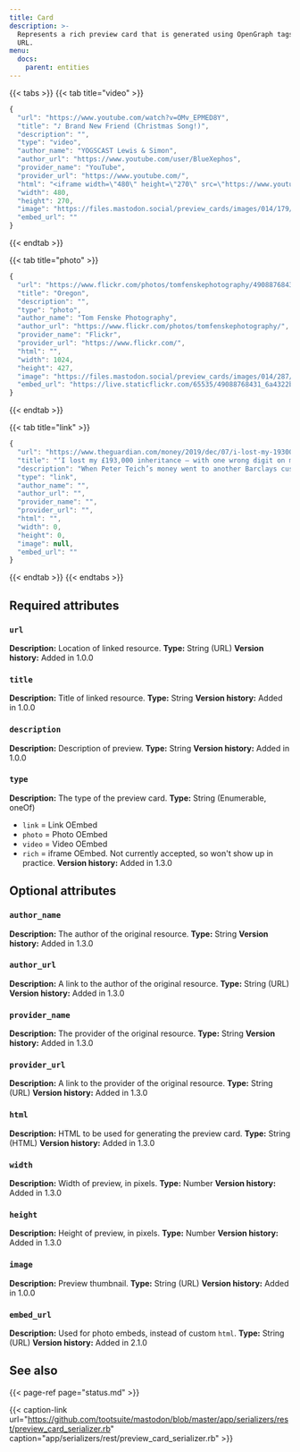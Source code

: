 ```yaml
---
title: Card
description: >-
  Represents a rich preview card that is generated using OpenGraph tags from a
  URL.
menu:
  docs:
    parent: entities
---
```


{{< tabs >}}
{{< tab title="video" >}}
```javascript
{
  "url": "https://www.youtube.com/watch?v=OMv_EPMED8Y",
  "title": "♪ Brand New Friend (Christmas Song!)",
  "description": "",
  "type": "video",
  "author_name": "YOGSCAST Lewis & Simon",
  "author_url": "https://www.youtube.com/user/BlueXephos",
  "provider_name": "YouTube",
  "provider_url": "https://www.youtube.com/",
  "html": "<iframe width=\"480\" height=\"270\" src=\"https://www.youtube.com/embed/OMv_EPMED8Y?feature=oembed\" frameborder=\"0\" allowfullscreen=\"\"></iframe>",
  "width": 480,
  "height": 270,
  "image": "https://files.mastodon.social/preview_cards/images/014/179/145/original/9cf4b7cf5567b569.jpeg",
  "embed_url": ""
}
```
{{< endtab >}}

{{< tab title="photo" >}}
```javascript
{
  "url": "https://www.flickr.com/photos/tomfenskephotography/49088768431/",
  "title": "Oregon",
  "description": "",
  "type": "photo",
  "author_name": "Tom Fenske Photography",
  "author_url": "https://www.flickr.com/photos/tomfenskephotography/",
  "provider_name": "Flickr",
  "provider_url": "https://www.flickr.com/",
  "html": "",
  "width": 1024,
  "height": 427,
  "image": "https://files.mastodon.social/preview_cards/images/014/287/139/original/651b1c6976817824.jpeg",
  "embed_url": "https://live.staticflickr.com/65535/49088768431_6a4322b3bb_b.jpg"
}
```
{{< endtab >}}

{{< tab title="link" >}}
```javascript
{
  "url": "https://www.theguardian.com/money/2019/dec/07/i-lost-my-193000-inheritance-with-one-wrong-digit-on-my-sort-code",
  "title": "‘I lost my £193,000 inheritance – with one wrong digit on my sort code’",
  "description": "When Peter Teich’s money went to another Barclays customer, the bank offered £25 as a token gesture",
  "type": "link",
  "author_name": "",
  "author_url": "",
  "provider_name": "",
  "provider_url": "",
  "html": "",
  "width": 0,
  "height": 0,
  "image": null,
  "embed_url": ""
}
```
{{< endtab >}}
{{< endtabs >}}

## Required attributes

### `url`

**Description:** Location of linked resource.
**Type:** String \(URL\)
**Version history:** Added in 1.0.0

### `title`

**Description:** Title of linked resource.
**Type:** String
**Version history:** Added in 1.0.0

### `description`

**Description:** Description of preview.
**Type:** String
**Version history:** Added in 1.0.0

### `type`

**Description:** The type of the preview card.
**Type:** String \(Enumerable, oneOf\)
- `link` = Link OEmbed
- `photo` = Photo OEmbed
- `video` = Video OEmbed
- `rich` = iframe OEmbed. Not currently accepted, so won't show up in practice.
**Version history:** Added in 1.3.0

## Optional attributes

### `author_name`

**Description:** The author of the original resource.
**Type:** String
**Version history:** Added in 1.3.0

### `author_url`

**Description:** A link to the author of the original resource.
**Type:** String \(URL\)
**Version history:** Added in 1.3.0

### `provider_name`

**Description:** The provider of the original resource.
**Type:** String
**Version history:** Added in 1.3.0

### `provider_url`

**Description:** A link to the provider of the original resource.
**Type:** String \(URL\)
**Version history:** Added in 1.3.0

### `html`

**Description:** HTML to be used for generating the preview card.
**Type:** String \(HTML\)
**Version history:** Added in 1.3.0

### `width`

**Description:** Width of preview, in pixels.
**Type:** Number
**Version history:** Added in 1.3.0

### `height`

**Description:** Height of preview, in pixels.
**Type:** Number
**Version history:** Added in 1.3.0

### `image`

**Description:** Preview thumbnail.
**Type:** String \(URL\)
**Version history:** Added in 1.0.0

### `embed_url`

**Description:** Used for photo embeds, instead of custom `html`.
**Type:** String \(URL\)
**Version history:** Added in 2.1.0

## See also

{{< page-ref page="status.md" >}}

{{< caption-link url="https://github.com/tootsuite/mastodon/blob/master/app/serializers/rest/preview_card_serializer.rb" caption="app/serializers/rest/preview\_card\_serializer.rb" >}}



###  <a id="type-1"></a>

